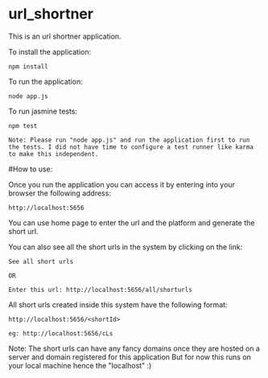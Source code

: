 # url_shortner
This is an url shortner application.

To install the application:

```
npm install
```

To run the application:

```
node app.js
```

To run jasmine tests:

```
npm test

Note: Please run "node app.js" and run the application first to run the tests. I did not have time to configure a test runner like karma to make this independent. 
```

#How to use:

Once you run the application you can access it by entering into your browser the following address:

```
http://localhost:5656
```
You can use home page to enter the url and the platform and generate the short url.

You can also see all the short urls in the system by clicking on the link:

```
See all short urls

OR 

Enter this url: http://localhost:5656/all/shorturls
```

All short urls created inside this system have the following format:

```
http://localhost:5656/<shortId>

eg: http://localhost:5656/cLs
```
Note: The short urls can have any fancy domains once they are hosted on a server and domain registered for this application
But for now this runs on your local machine hence the "localhost" :)
